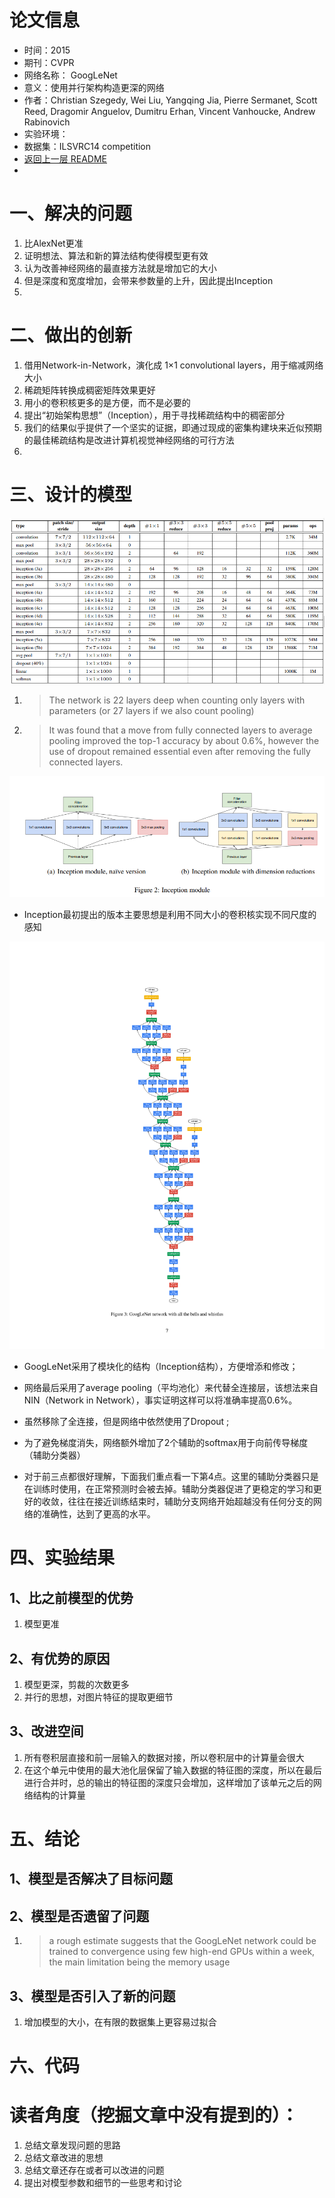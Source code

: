 # 论文信息
- 时间：2015
- 期刊：CVPR
- 网络名称： GoogLeNet
- 意义：使用并行架构构造更深的网络
- 作者：Christian Szegedy, Wei Liu, Yangqing Jia, Pierre Sermanet, Scott Reed, Dragomir Anguelov, Dumitru Erhan, Vincent Vanhoucke, Andrew Rabinovich
- 实验环境：
- 数据集：ILSVRC14 competition
- [返回上一层 README](../README.md)
- 
# 一、解决的问题
1. 比AlexNet更准
2. 证明想法、算法和新的算法结构使得模型更有效
3. 认为改善神经网络的最直接方法就是增加它的大小
4. 但是深度和宽度增加，会带来参数量的上升，因此提出Inception
5. 
# 二、做出的创新
1. 借用Network-in-Network，演化成 1×1 convolutional layers，用于缩减网络大小
2. 稀疏矩阵转换成稠密矩阵效果更好
3. 用小的卷积核更多的是方便，而不是必要的
4. 提出“初始架构思想”（Inception），用于寻找稀疏结构中的稠密部分
5. 我们的结果似乎提供了一个坚实的证据，即通过现成的密集构建块来近似预期的最佳稀疏结构是改进计算机视觉神经网络的可行方法
6. 
# 三、设计的模型

![GoogLeNet](../pictures/GoogLeNet/GoogLeNet.png)

1. >The network is 22 layers deep when counting only layers with parameters (or 27 layers if we also count pooling)
2. > It was found that a move from fully connected layers to average pooling improved the top-1 accuracy by about 0.6%, however the use of dropout remained essential even after removing the fully connected layers.

![Inception](../pictures/GoogLeNet/Inception.png)

- Inception最初提出的版本主要思想是利用不同大小的卷积核实现不同尺度的感知

![GoogLeNet_Structure](../pictures/GoogLeNet/GoogLeNet_Struction.png)

- GoogLeNet采用了模块化的结构（Inception结构），方便增添和修改；

- 网络最后采用了average pooling（平均池化）来代替全连接层，该想法来自NIN（Network in Network），事实证明这样可以将准确率提高0.6%。

- 虽然移除了全连接，但是网络中依然使用了Dropout ;

- 为了避免梯度消失，网络额外增加了2个辅助的softmax用于向前传导梯度（辅助分类器）

- 对于前三点都很好理解，下面我们重点看一下第4点。这里的辅助分类器只是在训练时使用，在正常预测时会被去掉。辅助分类器促进了更稳定的学习和更好的收敛，往往在接近训练结束时，辅助分支网络开始超越没有任何分支的网络的准确性，达到了更高的水平。

# 四、实验结果

## 1、比之前模型的优势
1. 模型更准
## 2、有优势的原因
1. 模型更深，剪裁的次数更多
2. 并行的思想，对图片特征的提取更细节
## 3、改进空间
1. 所有卷积层直接和前一层输入的数据对接，所以卷积层中的计算量会很大
2. 在这个单元中使用的最大池化层保留了输入数据的特征图的深度，所以在最后进行合并时，总的输出的特征图的深度只会增加，这样增加了该单元之后的网络结构的计算量

# 五、结论

## 1、模型是否解决了目标问题

## 2、模型是否遗留了问题
1. >a rough estimate suggests that the GoogLeNet network could be trained to convergence using few high-end GPUs within a week, the main limitation being the memory usage
## 3、模型是否引入了新的问题
1. 增加模型的大小，在有限的数据集上更容易过拟合
# 六、代码

# 读者角度（挖掘文章中没有提到的）：
1. 总结文章发现问题的思路
2. 总结文章改进的思想
3. 总结文章还存在或者可以改进的问题
4. 提出对模型参数和细节的一些思考和讨论
